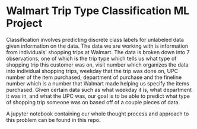 # Walmart Trip Type Classification ML Project

Classification involves predicting discrete class labels for unlabeled data given information on the data. The data we are working with is information from individuals' shopping trips at Walmart. The data is broken down into 7 observations, one of which is the trip type which tells us what type of shopping trip this customer was on, visit number which organizes the data into individual shopping trips, weekday that the trip was done on, UPC number of the item purchased, department of purchase and the fineline number which is a number that Walmart made helping us specify the items purchased. Given certain data such as what weekday it is, what department it was in, and what the UPC was, our goal is to be able to predict what type of shopping trip someone was on based off of a couple pieces of data.

A jupyter notebook containing our whole thought process and approach to this problem can be found in this repo.
